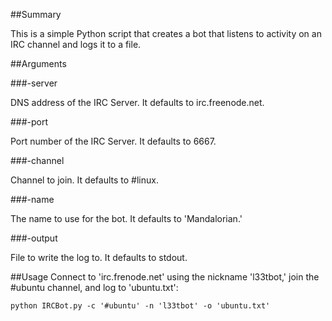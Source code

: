 ##Summary

This is a simple Python script that creates a bot that listens to activity on an IRC channel and logs it to a file.

##Arguments

###-server

DNS address of the IRC Server. It defaults to irc.freenode.net.

###-port

Port number of the IRC Server. It defaults to 6667.

###-channel

Channel to join. It defaults to #linux.

###-name

The name to use for the bot. It defaults to 'Mandalorian.'

###-output

File to write the log to. It defaults to stdout.

##Usage
Connect to 'irc.frenode.net' using the nickname 'l33tbot,' join the #ubuntu channel, and log to 'ubuntu.txt':

```python IRCBot.py -c '#ubuntu' -n 'l33tbot' -o 'ubuntu.txt'```
